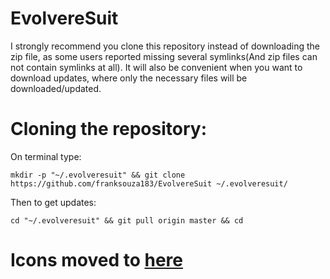 # EvolvereSuit

I strongly recommend you clone this repository instead of downloading the zip file, as some users reported missing several symlinks(And zip files can not contain symlinks at all). It will also be convenient when you want to download updates, where only the necessary files will be downloaded/updated.

# Cloning the repository:

On terminal type:

`mkdir -p "~/.evolveresuit" && git clone https://github.com/franksouza183/EvolvereSuit ~/.evolveresuit/`

Then to get updates:

`cd "~/.evolveresuit" && git pull origin master && cd`

# Icons moved to [here](https://github.com/franksouza183/Evolvere-Icons)
